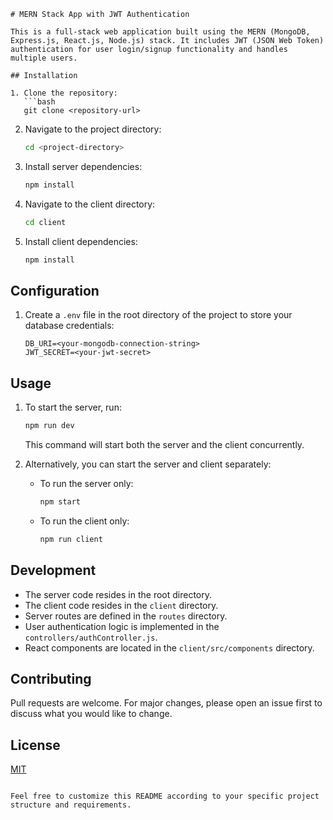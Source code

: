 
````
# MERN Stack App with JWT Authentication

This is a full-stack web application built using the MERN (MongoDB, Express.js, React.js, Node.js) stack. It includes JWT (JSON Web Token) authentication for user login/signup functionality and handles multiple users.

## Installation

1. Clone the repository:
   ```bash
   git clone <repository-url>
````

2. Navigate to the project directory:

   ```bash
   cd <project-directory>
   ```

3. Install server dependencies:

   ```bash
   npm install
   ```

4. Navigate to the client directory:

   ```bash
   cd client
   ```

5. Install client dependencies:
   ```bash
   npm install
   ```

## Configuration

1. Create a `.env` file in the root directory of the project to store your database credentials:
   ```plaintext
   DB_URI=<your-mongodb-connection-string>
   JWT_SECRET=<your-jwt-secret>
   ```

## Usage

1. To start the server, run:

   ```bash
   npm run dev
   ```

   This command will start both the server and the client concurrently.

2. Alternatively, you can start the server and client separately:
   - To run the server only:
     ```bash
     npm start
     ```
   - To run the client only:
     ```bash
     npm run client
     ```

## Development

- The server code resides in the root directory.
- The client code resides in the `client` directory.
- Server routes are defined in the `routes` directory.
- User authentication logic is implemented in the `controllers/authController.js`.
- React components are located in the `client/src/components` directory.

## Contributing

Pull requests are welcome. For major changes, please open an issue first to discuss what you would like to change.

## License

[MIT](https://choosealicense.com/licenses/mit/)

```

Feel free to customize this README according to your specific project structure and requirements.
```
